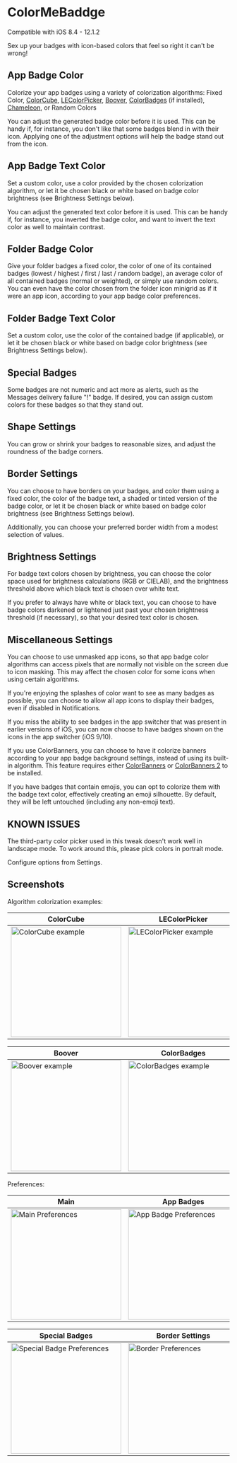 # ColorMeBaddge

Compatible with iOS 8.4 - 12.1.2

Sex up your badges with icon-based colors that feel so right it can't be wrong!

## App Badge Color

Colorize your app badges using a variety of colorization algorithms: Fixed Color, [ColorCube], [LEColorPicker], [Boover], [ColorBadges] (if installed), [Chameleon], or Random Colors

You can adjust the generated badge color before it is used. This can be handy if, for instance, you don't like that some badges blend in with their icon. Applying one of the adjustment options will help the badge stand out from the icon.

## App Badge Text Color

Set a custom color, use a color provided by the chosen colorization algorithm, or let it be chosen black or white based on badge color brightness (see Brightness Settings below).

You can adjust the generated text color before it is used. This can be handy if, for instance, you inverted the badge color, and want to invert the text color as well to maintain contrast.

## Folder Badge Color

Give your folder badges a fixed color, the color of one of its contained badges (lowest / highest / first / last / random badge), an average color of all contained badges (normal or weighted), or simply use random colors. You can even have the color chosen from the folder icon minigrid as if it were an app icon, according to your app badge color preferences.

## Folder Badge Text Color

Set a custom color, use the color of the contained badge (if applicable), or let it be chosen black or white based on badge color brightness (see Brightness Settings below).

## Special Badges

Some badges are not numeric and act more as alerts, such as the Messages delivery failure "!" badge. If desired, you can assign custom colors for these badges so that they stand out.

## Shape Settings

You can grow or shrink your badges to reasonable sizes, and adjust the roundness of the badge corners.

## Border Settings

You can choose to have borders on your badges, and color them using a fixed color, the color of the badge text, a shaded or tinted version of the badge color, or let it be chosen black or white based on badge color brightness (see Brightness Settings below).

Additionally, you can choose your preferred border width from a modest selection of values.

## Brightness Settings

For badge text colors chosen by brightness, you can choose the color space used for brightness calculations (RGB or CIELAB), and the brightness threshold above which black text is chosen over white text.

If you prefer to always have white or black text, you can choose to have badge colors darkened or lightened just past your chosen brightness threshold (if necessary), so that your desired text color is chosen.

## Miscellaneous Settings

You can choose to use unmasked app icons, so that app badge color algorithms can access pixels that are normally not visible on the screen due to icon masking. This may affect the chosen color for some icons when using certain algorithms.

If you're enjoying the splashes of color want to see as many badges as possible, you can choose to allow all app icons to display their badges, even if disabled in Notifications.

If you miss the ability to see badges in the app switcher that was present in earlier versions of iOS, you can now choose to have badges shown on the icons in the app switcher (iOS 9/10).

If you use ColorBanners, you can choose to have it colorize banners according to your app badge background settings, instead of using its built-in algorithm. This feature requires either [ColorBanners] or [ColorBanners 2] to be installed.

If you have badges that contain emojis, you can opt to colorize them with the badge text color, effectively creating an emoji silhouette. By default, they will be left untouched (including any non-emoji text).

## KNOWN ISSUES

The third-party color picker used in this tweak doesn't work well in landscape mode. To work around this, please pick colors in portrait mode.

Configure options from Settings.

## Screenshots

Algorithm colorization examples:

| ColorCube | LEColorPicker | LEColorPicker (text + borders) |
| --- | --- | --- |
| <img width="250" heigth="283" alt="ColorCube example" src="../assets/screenshots/ColorCube.png"> | <img width="250" heigth="283" alt="LEColorPicker example" src="../assets/screenshots/LEColorPicker.png"> | <img width="250" heigth="283" alt="LEColorPicker with foreground colors and borders example" src="../assets/screenshots/LEColorPicker+foreground+borders.png"> |

| Boover | ColorBadges | Chameleon |
| --- | --- | --- |
| <img width="250" heigth="283" alt="Boover example" src="../assets/screenshots/Boover.png"> | <img width="250" heigth="283" alt="ColorBadges example" src="../assets/screenshots/ColorBadges.png"> | <img width="250" heigth="283" alt="Chameleon example" src="../assets/screenshots/Chameleon.png"> |

Preferences:

| Main | App Badges | Folder Badges |
| --- | --- | --- |
| <img width="250" heigth="445" alt="Main Preferences" src="../assets/screenshots/Preferences-0-main.png"> | <img width="250" heigth="445" alt="App Badge Preferences" src="../assets/screenshots/Preferences-1-apps.png"> | <img width="250" heigth="445" alt="Folder Badge Preferences" src="../assets/screenshots/Preferences-2-folders.png"> |

| Special Badges | Border Settings |
| --- | --- |
| <img width="250" heigth="445" alt="Special Badge Preferences" src="../assets/screenshots/Preferences-3-special.png"> | <img width="250" heigth="445" alt="Border Preferences" src="../assets/screenshots/Preferences-4-borders.png"> |

[ColorCube]: https://github.com/pixelogik/ColorCube
[LEColorPicker]: https://github.com/luisespinoza/LEColorPicker
[Boover]: http://cydia.saurik.com/package/com.jontelang.boover/
[ColorBadges]: http://cydia.saurik.com/package/org.thebigboss.colorbadges/
[Chameleon]: https://github.com/ViccAlexander/Chameleon
[ColorBanners]: http://cydia.saurik.com/package/com.golddavid.colorbanners/
[ColorBanners 2]: http://cydia.saurik.com/package/com.golddavid.colorbanners2/
